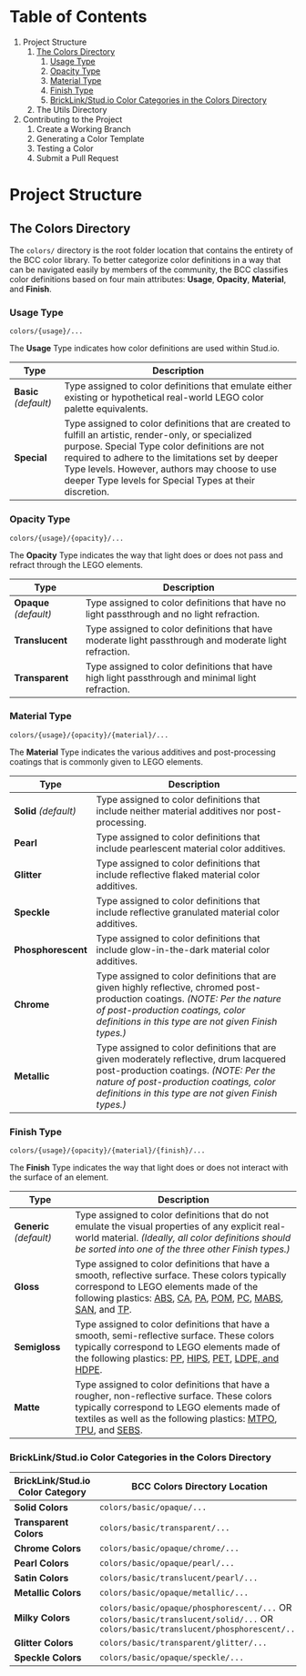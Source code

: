 # Table of Contents

1. Project Structure
   1. [The Colors Directory](#the-colors-directory)
      1. [Usage Type](#usage-ype)
      2. [Opacity Type](#opacity-type)
      3. [Material Type](#material-type)
      4. [Finish Type](#finish-type)
      5. [BrickLink/Stud.io Color Categories in the Colors Directory](#bricklinkstudio-color-categories-in-the-colors-directory)
   2. The Utils Directory
2. Contributing to the Project
   1. Create a Working Branch
   2. Generating a Color Template
   3. Testing a Color
   4. Submit a Pull Request


# Project Structure

## The Colors Directory

The `colors/` directory is the root folder location that contains the entirety of the BCC color library. To better categorize color definitions in a way that can be navigated easily by members of the community, the BCC classifies color definitions based on four main attributes: **Usage**, **Opacity**, **Material**, and **Finish**.


### Usage Type
`colors/{usage}/...`

The **Usage** Type indicates how color definitions are used within Stud.io.

| Type | Description |
| --- | --- |
|**Basic** _(default)_ | Type assigned to color definitions that emulate either existing or hypothetical real-world LEGO color palette equivalents. |
| **Special** | Type assigned to color definitions that are created to fulfill an artistic, render-only, or specialized purpose. Special Type color definitions are not required to adhere to the limitations set by deeper Type levels. However, authors may choose to use deeper Type levels for Special Types at their discretion. |

### Opacity Type
`colors/{usage}/{opacity}/...`

The **Opacity** Type indicates the way that light does or does not pass and refract through the LEGO elements.

| Type | Description |
| --- | --- |
| **Opaque** _(default)_ | Type assigned to color definitions that have no light passthrough and no light refraction. |
| **Translucent** | Type assigned to color definitions that have moderate light passthrough and moderate light refraction. |
|**Transparent** | Type assigned to color definitions that have high light passthrough and minimal light refraction. |

### Material Type
`colors/{usage}/{opacity}/{material}/...`

The **Material** Type indicates the various additives and post-processing coatings that is commonly given to LEGO elements.

| Type | Description |
| --- | --- |
| **Solid** _(default)_ | Type assigned to color definitions that include neither material additives nor post-processing. |
| **Pearl** | Type assigned to color definitions that include pearlescent material color additives. |
| **Glitter** | Type assigned to color definitions that include reflective flaked material color additives. |
| **Speckle** | Type assigned to color definitions that include reflective granulated material color additives. |
| **Phosphorescent** | Type assigned to color definitions that include glow-in-the-dark material color additives. |
| **Chrome** | Type assigned to color definitions that are given highly reflective, chromed post-production coatings. _(NOTE: Per the nature of post-production coatings, color definitions in this type are not given Finish types.)_ |
| **Metallic** | Type assigned to color definitions that are given moderately reflective, drum lacquered post-production coatings.  _(NOTE: Per the nature of post-production coatings, color definitions in this type are not given Finish types.)_ |


### Finish Type
`colors/{usage}/{opacity}/{material}/{finish}/...`

The **Finish** Type indicates the way that light does or does not interact with the surface of an element.

| Type | Description |
| --- | --- |
| **Generic** _(default)_ | Type assigned to color definitions that do not emulate the visual properties of any explicit real-world material. _(Ideally, all color definitions should be sorted into one of the three other Finish types.)_ |
| **Gloss** | Type assigned to color definitions that have a smooth, reflective surface. These colors typically correspond to LEGO elements made of the following plastics: [ABS](https://bricknerd.com/home/every-type-of-plastic-used-by-lego-5-20-22#block-yui_3_17_2_1_1652985682489_61299), [CA](https://bricknerd.com/home/every-type-of-plastic-used-by-lego-5-20-22#block-yui_3_17_2_1_1652943714127_6168), [PA](https://bricknerd.com/home/every-type-of-plastic-used-by-lego-5-20-22#block-yui_3_17_2_1_1652985682489_25809), [POM](https://bricknerd.com/home/every-type-of-plastic-used-by-lego-5-20-22#block-yui_3_17_2_1_1652985682489_27614), [PC](https://bricknerd.com/home/every-type-of-plastic-used-by-lego-5-20-22#block-yui_3_17_2_1_1652985682489_22003), [MABS](https://bricknerd.com/home/every-type-of-plastic-used-by-lego-5-20-22#block-yui_3_17_2_1_1652985682489_23936), [SAN](https://bricknerd.com/home/every-type-of-plastic-used-by-lego-5-20-22#block-yui_3_17_2_1_1652985682489_17938), and [TP](https://bricknerd.com/home/every-type-of-plastic-used-by-lego-5-20-22#block-yui_3_17_2_1_1652985682489_29370). |
| **Semigloss** | Type assigned to color definitions that have a smooth, semi-reflective surface. These colors typically correspond to LEGO elements made of the following plastics: [PP](https://bricknerd.com/home/every-type-of-plastic-used-by-lego-5-20-22#block-yui_3_17_2_1_1652985682489_67419), [HIPS](https://bricknerd.com/home/every-type-of-plastic-used-by-lego-5-20-22#block-yui_3_17_2_1_1652985682489_49986), [PET](https://bricknerd.com/home/every-type-of-plastic-used-by-lego-5-20-22#block-yui_3_17_2_1_1652985682489_39143), [LDPE, and HDPE](https://bricknerd.com/home/every-type-of-plastic-used-by-lego-5-20-22#block-yui_3_17_2_1_1652985682489_31062).|
| **Matte** | Type assigned to color definitions that have a rougher, non-reflective surface. These colors typically correspond to LEGO elements made of textiles as well as the following plastics: [MTPO](https://bricknerd.com/home/every-type-of-plastic-used-by-lego-5-20-22#block-yui_3_17_2_1_1652985682489_32695), [TPU](https://bricknerd.com/home/every-type-of-plastic-used-by-lego-5-20-22#block-yui_3_17_2_1_1652985682489_34285), and [SEBS](https://bricknerd.com/home/every-type-of-plastic-used-by-lego-5-20-22#block-yui_3_17_2_1_1652985682489_35818). |

### BrickLink/Stud.io Color Categories in the Colors Directory
| BrickLink/Stud.io Color Category | BCC Colors Directory Location |
| --- | --- |
| **Solid Colors** | `colors/basic/opaque/...` |
| **Transparent Colors** | `colors/basic/transparent/...` |
| **Chrome Colors** | `colors/basic/opaque/chrome/...` |
| **Pearl Colors** | `colors/basic/opaque/pearl/...` |
| **Satin Colors** | `colors/basic/translucent/pearl/...` |
| **Metallic Colors** | `colors/basic/opaque/metallic/...` |
| **Milky Colors** |  `colors/basic/opaque/phosphorescent/...` OR `colors/basic/translucent/solid/...` OR `colors/basic/translucent/phosphorescent/...` |
| **Glitter Colors** | `colors/basic/transparent/glitter/...` |
| **Speckle Colors** | `colors/basic/opaque/speckle/...` |